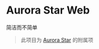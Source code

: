# Aurora Star Web
简洁而不简单
> 此项目为 [Aurora Star](https://github.com/Aurora-Studio-Team/Aurora-Star) 的附属项
